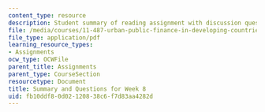 ```yaml
---
content_type: resource
description: Student summary of reading assignment with discussion questions.
file: /media/courses/11-487-urban-public-finance-in-developing-countries-fall-2004/fb10ddf80d02120838c6f7d83aa4282d_sess1617summary.pdf
file_type: application/pdf
learning_resource_types:
- Assignments
ocw_type: OCWFile
parent_title: Assignments
parent_type: CourseSection
resourcetype: Document
title: Summary and Questions for Week 8
uid: fb10ddf8-0d02-1208-38c6-f7d83aa4282d
---
```

